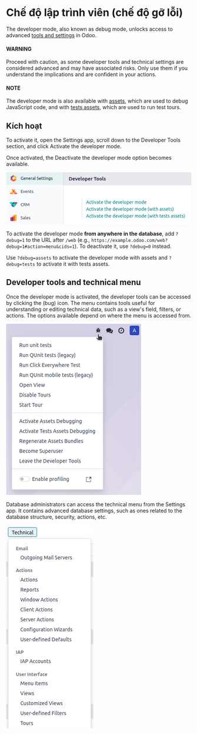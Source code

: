 <a id="developer-mode"></a>

# Chế độ lập trình viên (chế độ gỡ lỗi)

The developer mode, also known as debug mode, unlocks access to advanced [tools and settings](#developer-mode-tools) in Odoo.

#### WARNING
Proceed with caution, as some developer tools and technical settings are considered advanced and
may have associated risks. Only use them if you understand the implications and are confident in
your actions.

#### NOTE
The developer mode is also available with [assets](../../developer/reference/frontend/framework_overview.md#frontend-framework-assets-debug-mode),
which are used to debug JavaScript code, and with [tests assets](../../developer/reference/frontend/framework_overview.md#frontend-framework-tests-debug-mode), which are used to run test tours.

<a id="developer-mode-activation"></a>

## Kích hoạt

To activate it, open the Settings app, scroll down to the Developer Tools
section, and click Activate the developer mode.

Once activated, the Deactivate the developer mode option becomes available.

![Activating the developer mode in the Settings app](../../_images/settings.png)

To activate the developer mode **from anywhere in the database**, add `?debug=1` to the URL after
`/web` (e.g., `https://example.odoo.com/web?debug=1#action=menu&cids=1`). To deactivate it, use
`?debug=0` instead.

Use `?debug=assets` to activate the developer mode with assets and `?debug=tests` to activate it
with tests assets.

<a id="developer-mode-tools"></a>

## Developer tools and technical menu

Once the developer mode is activated, the developer tools can be accessed by clicking the
<i class="fa fa-bug"></i> (bug) icon. The menu contains tools useful for understanding or editing
technical data, such as a view's field, filters, or actions. The options available depend on where
the menu is accessed from.

![Accessing the developer tools](../../_images/tools.png)

Database administrators can access the technical menu from the Settings app. It contains
advanced database settings, such as ones related to the database structure, security, actions, etc.

![Accessing the technical menu](../../_images/technical.png)
